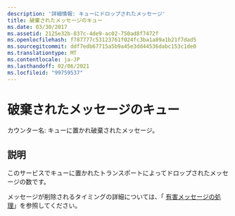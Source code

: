 ```yaml
---
description: '詳細情報: キューにドロップされたメッセージ'
title: 破棄されたメッセージのキュー
ms.date: 03/30/2017
ms.assetid: 2125e32b-837c-4de9-ac02-750ad8f7472f
ms.openlocfilehash: f787777c53123761f024fc3ba1a89a1b21f7dad5
ms.sourcegitcommit: ddf7edb67715a5b9a45e3dd44536dabc153c1de0
ms.translationtype: MT
ms.contentlocale: ja-JP
ms.lasthandoff: 02/06/2021
ms.locfileid: "99759537"
---
```

# <a name="queue-dropped-messages"></a>破棄されたメッセージのキュー

カウンター名: キューに置かれ破棄されたメッセージ。  
  
## <a name="description"></a>説明  

 このサービスでキューに置かれたトランスポートによってドロップされたメッセージの数です。  
  
 メッセージが削除されるタイミングの詳細については、「 [有害メッセージの処理](../../feature-details/poison-message-handling.md)」を参照してください。
